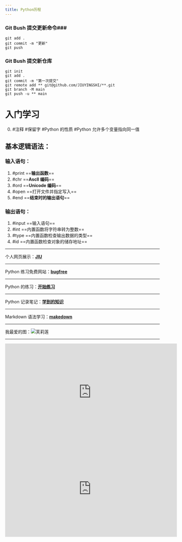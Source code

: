 ```yaml
---
title: Python历程
---
```


### Git Bush 提交更新命令###

```Git
git add .
git commit -m "更新"
git push
```

### Git Bush 提交新仓库

```Git
git init
git add .
git commit -m "第一次提交"
git remote add ** git@github.com/JIUYINGSHI/**.git
git branch -M main
git push -u ** main
```

# 入门学习

0. #注释 #保留字 #Python 的性质 #Python 允许多个变量指向同一值

## 基本逻辑语法：

### 输入语句：

1. #print
   ==**输出函数**==
2. #chr
   ==**Ascll 编码**==
3. #ord
   ==**Unicode 编码**==
4. #open
   ==打开文件并指定写入==
5. #end
   ==**结束时的输出语句**==

### 输出语句：

1. #input
   ==输入语句==
2. #int
   ==内置函数将字符串转为整数==
3. #type
   ==内置函数检查输出数据的类型==
4. #id
   ==内置函数检查对象的储存地址==

---

个人网页展示：[**JIU**](https:/JIU.rovn.ink "这个套用的是模板，之后一定要自己做一个")

---

Python 练习免费网站：[**bugfree**](https:/bugfree.cc)

---

Python 的练习：[**开始练习**](Python练习.py)

---

Python 记录笔记：[**学到的知识**](Python记录笔记)

---

Markdown 语法学习：[**makedown**](https://markdown.com.cn/basic-syntax/ "忘记怎么用就来看看吧")

---

我最爱的图：![**芙莉莲**](https://s2.loli.net/2024/03/22/5Htxku4WoQgXRBN.jpg)

---

<iframe width="560" height="315" src="https://www.youtube.com/embed/4xnsmyI5KMQ?si=FqWZNrFOwTAZiZDi" title="YouTube video player" frameborder="0" allow="accelerometer; autoplay; clipboard-write; encrypted-media; gyroscope; picture-in-picture; web-share" referrerpolicy="strict-origin-when-cross-origin" allowfullscreen></iframe>

<iframe width= 560px height= 315px src="https://player.bilibili.com/player.html?aid=712020469&bvid=BV1wD4y1o7AS&cid=1298431480&p=15&&autoplay=0&high_quality=1&danmaku=0" scrolling="no" border="0" frameborder="no" framespacing="0" allowfullscreen="true"> </iframe>
